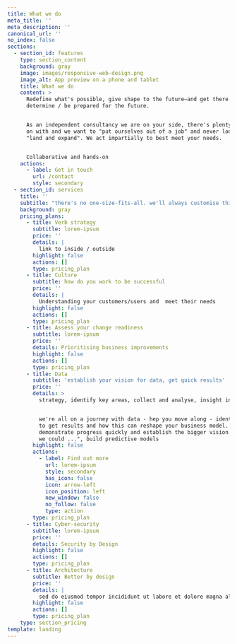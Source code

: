 ```yaml
---
title: What we do
meta_title: ''
meta_description: ''
canonical_url: ''
no_index: false
sections:
  - section_id: features
    type: section_content
    background: gray
    image: images/responsive-web-design.png
    image_alt: App preview on a phone and tablet
    title: What we do
    content: >
      Redefine what's possible, give shape to the future—and get there.Help you
      determine / be prepared for the future.


      As an independent consultancy we are on your side, there's plenty to get
      on with and we want to "put ourselves out of a job" and never looking to
      "land and expand". We act impartially to best meet your needs.


      Collaborative and hands-on
    actions:
      - label: Get in touch
        url: /contact
        style: secondary
  - section_id: services
    title: ''
    subtitle: "there's no one-size-fits-all. we'll always customise this to meet your needs.\_Wealth of experience"
    background: gray
    pricing_plans:
      - title: Verb strategy
        subtitle: lorem-ipsum
        price: ''
        details: |
          link to inside / outside
        highlight: false
        actions: []
        type: pricing_plan
      - title: Culture
        subtitle: how do you work to be successful
        price: ''
        details: |
          Understanding your customers/users and  meet their needs
        highlight: false
        actions: []
        type: pricing_plan
      - title: Assess your change readiness
        subtitle: lorem-ipsum
        price: ''
        details: Prioritising business improvements
        highlight: false
        actions: []
        type: pricing_plan
      - title: Data
        subtitle: 'establish your vision for data, get quick results'
        price: ''
        details: >
          strategy, identify key areas, collect and analyse, insight into action


          we're all on a journey with data - hep you move along - identify where
          to get results and how this can reshape your business model.
          demonstrate progress quickly and establish the bigger vision. "what if
          we could ...", build predictive models
        highlight: false
        actions:
          - label: Find out more
            url: lorem-ipsum
            style: secondary
            has_icon: false
            icon: arrow-left
            icon_position: left
            new_window: false
            no_follow: false
            type: action
        type: pricing_plan
      - title: Cyber-security
        subtitle: lorem-ipsum
        price: ''
        details: Security by Design
        highlight: false
        actions: []
        type: pricing_plan
      - title: Architecture
        subtitle: Better by design
        price: ''
        details: |
          sed do eiusmod tempor incididunt ut labore et dolore magna aliqua.
        highlight: false
        actions: []
        type: pricing_plan
    type: section_pricing
template: landing
---
```

